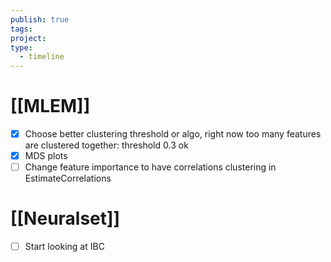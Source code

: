 ```yaml
---
publish: true
tags: 
project: 
type:
  - timeline
---
```

# [[MLEM]]
- [x] Choose better clustering threshold or algo, right now too many features are clustered together: threshold 0.3 ok
- [x] MDS plots
- [ ] Change feature importance to have correlations clustering in EstimateCorrelations
# [[Neuralset]]
- [ ] Start looking at IBC